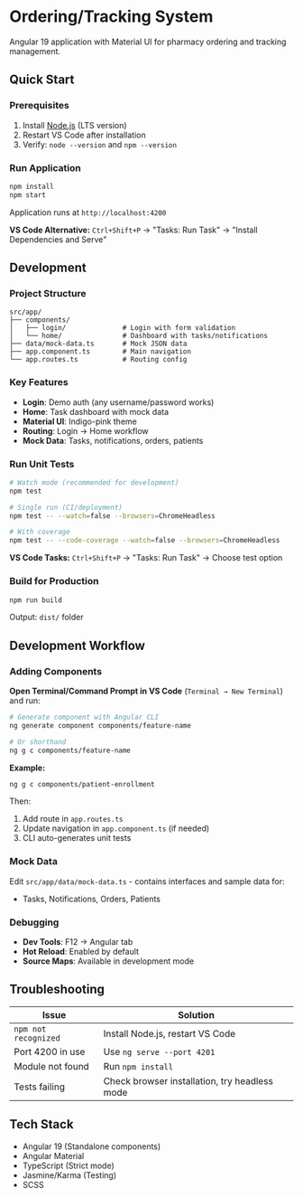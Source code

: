 # Ordering/Tracking System

Angular 19 application with Material UI for pharmacy ordering and tracking management.

## Quick Start

### Prerequisites
1. Install [Node.js](https://nodejs.org/) (LTS version)
2. Restart VS Code after installation
3. Verify: `node --version` and `npm --version`

### Run Application
```bash
npm install
npm start
```
Application runs at `http://localhost:4200`

**VS Code Alternative:** `Ctrl+Shift+P` → "Tasks: Run Task" → "Install Dependencies and Serve"

## Development

### Project Structure
```
src/app/
├── components/
│   ├── login/              # Login with form validation
│   └── home/               # Dashboard with tasks/notifications
├── data/mock-data.ts       # Mock JSON data
├── app.component.ts        # Main navigation
└── app.routes.ts           # Routing config
```

### Key Features
- **Login**: Demo auth (any username/password works)
- **Home**: Task dashboard with mock data
- **Material UI**: Indigo-pink theme
- **Routing**: Login → Home workflow
- **Mock Data**: Tasks, notifications, orders, patients

### Run Unit Tests
```bash
# Watch mode (recommended for development)
npm test

# Single run (CI/deployment)
npm test -- --watch=false --browsers=ChromeHeadless

# With coverage
npm test -- --code-coverage --watch=false --browsers=ChromeHeadless
```

**VS Code Tasks:** `Ctrl+Shift+P` → "Tasks: Run Task" → Choose test option

### Build for Production
```bash
npm run build
```
Output: `dist/` folder

## Development Workflow

### Adding Components
**Open Terminal/Command Prompt in VS Code** (`Terminal → New Terminal`) and run:

```bash
# Generate component with Angular CLI
ng generate component components/feature-name

# Or shorthand
ng g c components/feature-name
```

**Example:**
```bash
ng g c components/patient-enrollment
```

Then:
1. Add route in `app.routes.ts`
2. Update navigation in `app.component.ts` (if needed)
3. CLI auto-generates unit tests

### Mock Data
Edit `src/app/data/mock-data.ts` - contains interfaces and sample data for:
- Tasks, Notifications, Orders, Patients

### Debugging
- **Dev Tools**: F12 → Angular tab
- **Hot Reload**: Enabled by default
- **Source Maps**: Available in development mode

## Troubleshooting

| Issue                    | Solution                                      |
|--------------------------|-----------------------------------------------|
| `npm not recognized`     | Install Node.js, restart VS Code              |
| Port 4200 in use         | Use `ng serve --port 4201`                    |
| Module not found         | Run `npm install`                             |
| Tests failing            | Check browser installation, try headless mode |

## Tech Stack
- Angular 19 (Standalone components)
- Angular Material
- TypeScript (Strict mode)
- Jasmine/Karma (Testing)
- SCSS
